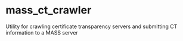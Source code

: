 # mass_ct_crawler
Utility for crawling certificate transparency servers and submitting CT information to a MASS server
